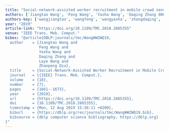 ```yaml
---
title: "Social-network-assisted worker recruitment in mobile crowd sensing"
authors: ['Jiangtao Wang', 'Feng Wang', 'Yasha Wang', 'Daqing Zhang 0001', 'Leye Wang', 'Zhaopeng Qiu']
authors-key: ['wangjiangtao', 'wangfeng', 'wangyasha', 'zhangdaqing', 'wangleye', 'qiuzhaopeng']
year: "2019"
article-link: "https://doi.org/10.1109/TMC.2018.2865355"
venue: "IEEE Trans. Mob. Comput."
bibex: "@article{DBLP:journals/tmc/WangWWZWQ19,
  author    = {Jiangtao Wang and
               Feng Wang and
               Yasha Wang and
               Daqing Zhang and
               Leye Wang and
               Zhaopeng Qiu},
  title     = {Social-Network-Assisted Worker Recruitment in Mobile Crowd Sensing},
  journal   = {{IEEE} Trans. Mob. Comput.},
  volume    = {18},
  number    = {7},
  pages     = {1661--1673},
  year      = {2019},
  url       = {https://doi.org/10.1109/TMC.2018.2865355},
  doi       = {10.1109/TMC.2018.2865355},
  timestamp = {Mon, 12 Aug 2019 15:36:11 +0200},
  biburl    = {https://dblp.org/rec/journals/tmc/WangWWZWQ19.bib},
  bibsource = {dblp computer science bibliography, https://dblp.org}
}"
---
```

